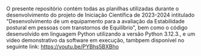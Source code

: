 O presente repositório contém todas as planilhas utilizadas durante o desenvolvimento do projeto de Iniciação Científica de 2023-2024 intitulado "Desenvolvimento de um equipamento para a avaliação da Estabilidade postural em pessoas com transtornos de Equilíbrio", bem como o código desenvolvido em linguagem Python utilizando a versão Python 3.12.3., e um vídeo demonstrativo da software em execução, tambpem disponível no seguinte link: https://youtu.be/PYBhs5BXBho
